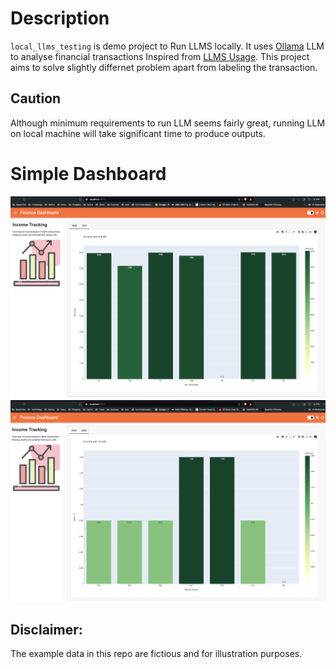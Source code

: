 # Description
`local_llms_testing` is demo project to Run LLMS locally.
It uses [Ollama](https://ollama.com/) LLM to analyse financial transactions
Inspired from [LLMS Usage](https://github.com/thu-vu92/local-llms-analyse-finance). This project aims to solve slightly differnet problem apart from labeling the transaction.

## Caution
Although minimum requirements to run LLM seems fairly great, running LLM on local machine will take significant time to produce outputs.

# Simple Dashboard
<img width="1505" alt="Screenshot 2024-02-02 at 12 00 46 AM" src="./income_by_month_2022.png">
<img width="1505" alt="Screenshot 2024-02-02 at 12 00 46 AM" src="./income_by_month_2023.png">

## Disclaimer:
The example data in this repo are fictious and for illustration purposes.
